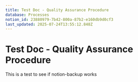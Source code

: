 ```yaml
---
title: Test Doc - Quality Assurance Procedure
database: Processes
notion_id: 23880979-7b42-800a-87b2-e160db9d0cf3
last_updated: 2025-07-24T13:55:12.848Z
---
```


# Test Doc - Quality Assurance Procedure


This is a test to see if notion-backup works

